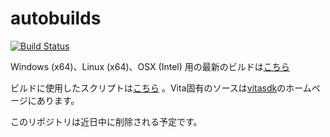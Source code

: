 autobuilds
==========
[![Build Status](https://travis-ci.org/vitasdk/autobuilds.svg?branch=master)](https://travis-ci.org/vitasdk/autobuilds)

Windows (x64)、Linux (x64)、OSX (Intel) 用の最新のビルドは[こちら](https://github.com/vitasdk/autobuilds/releases/) 

ビルドに使用したスクリプトは[こちら](https://github.com/vitasdk/buildscripts) 。Vita固有のソースは[vitasdk](https://github.com/vitasdk)のホームページにあります。

このリポジトリは近日中に削除される予定です。
